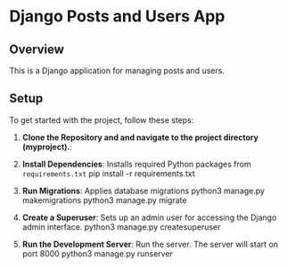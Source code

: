 # Django Posts and Users App

## Overview

This is a Django application for managing posts and users.

## Setup

To get started with the project, follow these steps:

1. **Clone the Repository and and navigate to the project directory (myproject).**:

2. **Install Dependencies**: Installs required Python packages from `requirements.txt`
   pip install -r requirements.txt

3. **Run Migrations**: Applies database migrations
   python3 manage.py makemigrations
   python3 manage.py migrate

4. **Create a Superuser**: Sets up an admin user for accessing the Django admin interface.
   python3 manage.py createsuperuser

5. **Run the Development Server**: Run the server. The server will start on port 8000
   python3 manage.py runserver
